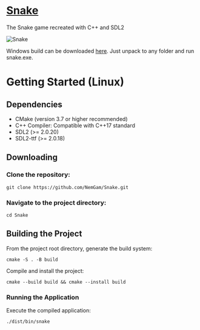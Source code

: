 # [Snake](https://github.com/NemGam/Snake/releases/download/v1.1.0/Snake.zip)
The Snake game recreated with C++ and SDL2

![Snake](https://github.com/NemGam/Snake/assets/56624736/9c2a8aa6-c934-4b44-b85a-ed74a6cf24d8)


Windows build can be downloaded [here](https://github.com/NemGam/Snake/releases/download/v1.1.0/Snake.zip). Just unpack to any folder and run snake.exe. 
# Getting Started (Linux)
## Dependencies
- CMake (version 3.7 or higher recommended)
- C++ Compiler: Compatible with C++17 standard
- SDL2 (>= 2.0.20)
- SDL2-ttf (>= 2.0.18)

## Downloading
### Clone the repository:
	git clone https://github.com/NemGam/Snake.git
### Navigate to the project directory:
	cd Snake

## Building the Project
From the project root directory, generate the build system:

	cmake -S . -B build

Compile and install the project:

    cmake --build build && cmake --install build

### Running the Application
Execute the compiled application:

	./dist/bin/snake
